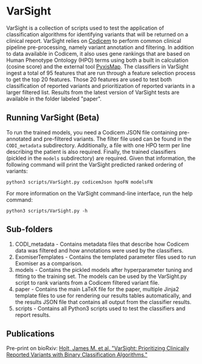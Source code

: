 # VarSight

VarSight is a collection of scripts used to test the application of classification algorithms for identifying variants that will be returned on a clinical report.  VarSight relies on [Codicem](http://envisiongenomics.com/codicem-analysis-platform/) to perform common clinical pipeline pre-processing, namely variant annotation and filtering.  In addition to data available in Codicem, it also uses gene rankings that are based on Human Phenotype Ontology (HPO) terms using both a built in calculation (cosine score) and the external tool [PyxisMap](https://github.com/HudsonAlpha/LayeredGraph).  The classifiers in VarSight ingest a total of 95 features that are run through a feature selection process to get the top 20 features.  Those 20 features are used to test both classification of reported variants and prioritization of reported variants in a larger filtered list.  Results from the latest version of VarSight tests are available in the folder labeled "paper".

## Running VarSight (Beta)
To run the trained models, you need a Codicem JSON file containing pre-annotated and pre-filtered variants.  The filter file used can be found in the `CODI_metadata` subdirectory.  Additionally, a file with one HPO term per line describing the patient is also required.  Finally, the trained classifiers (pickled in the `models` subdirectory) are required.  Given that information, the following command will print the VarSight predicted ranked ordering of variants:
```
python3 scripts/VarSight.py codicemJson hpoFN modelsFN
```

For more information on the VarSight command-line interface, run the help command:
```
python3 scripts/VarSight.py -h
```

## Sub-folders
1. CODI_metadata - Contains metadata files that describe how Codicem data was filtered and how annotations were used by the classifiers.
2. ExomiserTemplates - Contains the templated parameter files used to run Exomiser as a comparison.
3. models - Contains the pickled models after hyperparameter tuning and fitting to the training set.  The models can be used by the VarSight.py script to rank variants from a Codicem filtered variant file.
4. paper - Contains the main LaTeX file for the paper, multiple Jinja2 template files to use for rendering our results tables automatically, and the results JSON file that contains all output from the classifier results.
5. scripts - Contains all Python3 scripts used to test the classifiers and report results.

## Publications

Pre-print on bioRxiv: [Holt, James M. et al. "VarSight: Prioritizing Clinically Reported Variants with Binary Classification Algorithms."](https://www.biorxiv.org/content/10.1101/532440v1)